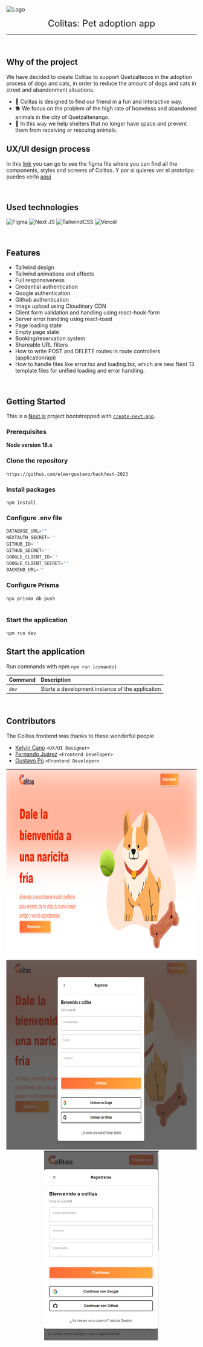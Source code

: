![Logo](https://res.cloudinary.com/drrgpgkbk/image/upload/v1686546023/logos/Logofront_gn0yw0.png)

<p style="text-align: center;"><font size=5>Colitas: Pet adoption app</font></p>

-----
<br />

## Why of the project
We have decided to create Colitas to support Quetzaltecos in the adoption process of dogs and cats, in order to reduce the amount of dogs and cats in street and abandonment situations. 

- 🚀 Colitas is designed to find our friend in a fun and interactive way.
- 🐕 We focus on the problem of the high rate of homeless and abandoned animals in the city of Quetzaltenango.
- 🐾 In this way we help shelters that no longer have space and prevent them from receiving or rescuing animals.

## UX/UI design process
In this <a href="https://www.figma.com/file/oTMS0qVwKl1IWerClxYzug/Hackfest-2023?type=design&node-id=0%3A1&t=n7DuNwXHqxIDsVCS-1" target="_blank">link</a> you can go to see the  figma file where you can find all the components, styles and screens of Colitas. Y por si quieres ver el prototipo puedes verlo <a href="https://www.figma.com/proto/oTMS0qVwKl1IWerClxYzug/Hackfest-2023?page-id=2%3A5&type=design&node-id=34-505&viewport=3361%2C302%2C1.29&scaling=scale-down&starting-point-node-id=34%3A505&show-proto-sidebar=1" target="_blank">aqui</a>

<br />

## Used technologies
![Figma](https://img.shields.io/badge/figma-%23F24E1E.svg?style=for-the-badge&logo=figma&logoColor=white) 
![Next JS](https://img.shields.io/badge/Next-black?style=for-the-badge&logo=next.js&logoColor=white)
![TailwindCSS](https://img.shields.io/badge/tailwindcss-%2338B2AC.svg?style=for-the-badge&logo=tailwind-css&logoColor=white)
![Vercel](https://img.shields.io/badge/vercel-%23000000.svg?style=for-the-badge&logo=vercel&logoColor=white)

<br />

## Features

- Tailwind design
- Tailwind animations and effects
- Full responsiveness
- Credential authentication
- Google authentication
- Github authentication
- Image upload using Cloudinary CDN
- Client form validation and handling using react-hook-form
- Server error handling using react-toast
- Page loading state
- Empty page state
- Booking/reservation system
- Shareable URL filters
- How to write POST and DELETE routes in route controllers (application/api)
- How to handle files like error.tsx and loading.tsx, which are new Next 13 template files for unified loading and error handling.

<br />

## Getting Started

This is a [Next.js](https://nextjs.org/) project bootstrapped with [`create-next-app`](https://github.com/vercel/next.js/tree/canary/packages/create-next-app).

### Prerequisites

**Node version 18.x**

### Clone the repository

```concha.
https://github.com/elmergustavo/hackfest-2023
```

### Install packages

```concha
npm install
```

### Configure .env file


```js
DATABASE_URL=""
NEXTAUTH_SECRET=''
GITHUB_ID=''
GITHUB_SECRET=''
GOOGLE_CLIENT_ID=''
GOOGLE_CLIENT_SECRET=''
BACKEND_URL=''
```

### Configure Prisma

```concha
npx prisma db push


```

### Start the application

```concha
npm run dev
```

## Start the application

Run commands with npm `npm run [comando]`

| Command | Description |
| :-------------- | :--------------------------------------- |
| `dev` | Starts a development instance of the application |


<br />

## Contributors
The Colitas frontend was thanks to these wonderful people 

- [Kelvin Cano](https://github.com/Allecan) `<UX/UI Designer>`
- [Fernando Juárez](https://github.com/Rafterminador) `<Frontend Developer>`
- [Gustavo Pú](https://github.com/elmergustavo) `<Frontend Developer>`


<div style="display: inline_block" align="center">
<img height="500em" src="https://github.com/elmergustavo/hackfest-2023/blob/master/resource/Screenshot%202023-06-11%20234704.png"/>
<img height="500em" src="https://github.com/elmergustavo/hackfest-2023/blob/master/resource/Screenshot%202023-06-11%20234732.png"/>
<img height="500em" src="https://github.com/elmergustavo/hackfest-2023/blob/master/resource/Screenshot%202023-06-11%20234807.png"/>
</div>
